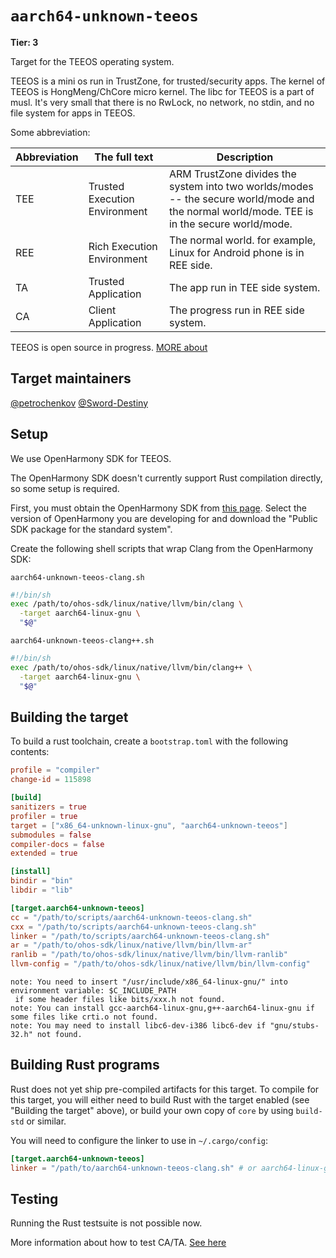 # `aarch64-unknown-teeos`

**Tier: 3**

Target for the TEEOS operating system.

TEEOS is a mini os run in TrustZone, for trusted/security apps. The kernel of TEEOS is HongMeng/ChCore micro kernel. The libc for TEEOS is a part of musl.
It's very small that there is no RwLock, no network, no stdin, and no file system for apps in TEEOS.

Some abbreviation:

| Abbreviation | The full text | Description |
|  ----  | ----  | ---- |
| TEE | Trusted Execution Environment | ARM TrustZone divides the system into two worlds/modes -- the secure world/mode and the normal world/mode. TEE is in the secure world/mode. |
| REE | Rich Execution Environment | The normal world. for example, Linux for Android phone is in REE side. |
| TA | Trusted Application | The app run in TEE side system. |
| CA | Client Application | The progress run in REE side system. |

TEEOS is open source in progress. [MORE about](https://gitee.com/opentrustee-group)

## Target maintainers

[@petrochenkov](https://github.com/petrochenkov)
[@Sword-Destiny](https://github.com/Sword-Destiny)

## Setup
We use OpenHarmony SDK for TEEOS.

The OpenHarmony SDK doesn't currently support Rust compilation directly, so
some setup is required.

First, you must obtain the OpenHarmony SDK from [this page](https://gitee.com/openharmony/docs/tree/master/en/release-notes).
Select the version of OpenHarmony you are developing for and download the "Public SDK package for the standard system".

Create the following shell scripts that wrap Clang from the OpenHarmony SDK:

`aarch64-unknown-teeos-clang.sh`

```sh
#!/bin/sh
exec /path/to/ohos-sdk/linux/native/llvm/bin/clang \
  -target aarch64-linux-gnu \
  "$@"
```

`aarch64-unknown-teeos-clang++.sh`

```sh
#!/bin/sh
exec /path/to/ohos-sdk/linux/native/llvm/bin/clang++ \
  -target aarch64-linux-gnu \
  "$@"
```

## Building the target

To build a rust toolchain, create a `bootstrap.toml` with the following contents:

```toml
profile = "compiler"
change-id = 115898

[build]
sanitizers = true
profiler = true
target = ["x86_64-unknown-linux-gnu", "aarch64-unknown-teeos"]
submodules = false
compiler-docs = false
extended = true

[install]
bindir = "bin"
libdir = "lib"

[target.aarch64-unknown-teeos]
cc = "/path/to/scripts/aarch64-unknown-teeos-clang.sh"
cxx = "/path/to/scripts/aarch64-unknown-teeos-clang.sh"
linker = "/path/to/scripts/aarch64-unknown-teeos-clang.sh"
ar = "/path/to/ohos-sdk/linux/native/llvm/bin/llvm-ar"
ranlib = "/path/to/ohos-sdk/linux/native/llvm/bin/llvm-ranlib"
llvm-config = "/path/to/ohos-sdk/linux/native/llvm/bin/llvm-config"
```

```text
note: You need to insert "/usr/include/x86_64-linux-gnu/" into environment variable: $C_INCLUDE_PATH
 if some header files like bits/xxx.h not found.
note: You can install gcc-aarch64-linux-gnu,g++-aarch64-linux-gnu if some files like crti.o not found.
note: You may need to install libc6-dev-i386 libc6-dev if "gnu/stubs-32.h" not found.
```

## Building Rust programs

Rust does not yet ship pre-compiled artifacts for this target. To compile for
this target, you will either need to build Rust with the target enabled (see
"Building the target" above), or build your own copy of `core` by using
`build-std` or similar.

You will need to configure the linker to use in `~/.cargo/config`:
```toml
[target.aarch64-unknown-teeos]
linker = "/path/to/aarch64-unknown-teeos-clang.sh" # or aarch64-linux-gnu-ld
```

## Testing

Running the Rust testsuite is not possible now.

More information about how to test CA/TA. [See here](https://gitee.com/openharmony-sig/tee_tee_dev_kit/tree/master/docs)
